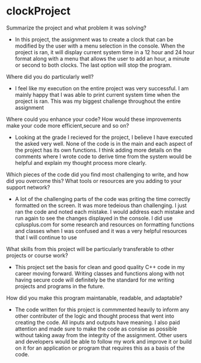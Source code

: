 # clockProject

Summarize the project and what problem it was solving?
- In this project, the assignment was to create a clock that can be modified by the user with a menu selection in the console. When the project is ran, it will display current system time in a 12 hour and 24 hour format along with a menu that allows the user to add an hour, a minute or second to both clocks. The last option will stop the program. 

Where did you do particularly well?
- I feel like my execution on the entire project was very successful. I am mainly happy that I was able to print current system time when the project is ran. This was my biggest challenge throughout the entire assignment

Where could you enhance your code? How would these improvements make your code more efficient,secure and so on?
- Looking at the grade I recieved for the project, I believe I have executed the asked very well. None of the code is in the main and each aspect of the project has its own functions. I think adding more details on the comments where I wrote code to derive time from the system would be helpful and explain my thought process more clearly.

Which pieces of the code did you find most challenging to write, and how did you overcome this? What tools or resources are you adding to your support network?
- A lot of the challenging parts of the code was priting the time correctly formatted on the screen. It was more tedeious than challenging. I just ran the code and noted each mistake. I would address each mistake and run again to see the changes displayed in the console. I did use cplusplus.com for some research and resources on formatting functions and classes when I was confused and it was a very helpful resources that I will continue to use

What skills from this project will be particularly transferable to other projects or course work?
- This project set the basis for clean and good quality C++ code in my career moving forward. Writing classes and functions along with not having secure code will definitely be the standard for me writing projects and programs in the future. 

How did you make this program maintanable, readable, and adaptable?
- The code written for this project is commmented heavily to inform any other contributer of the logic and thought process that went into creating the code. All inputs and outputs have meaning. I also paid attention and made sure to make the code as consise as possible without taking away from the integrity of the assignment. Other users and developers would be able to follow my work and improve it or build on it for an application or program that requires this as a basis of the code. 
